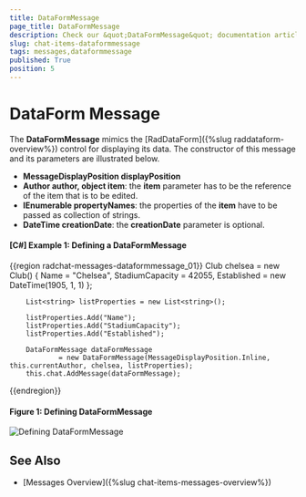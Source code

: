 ```yaml
---
title: DataFormMessage
page_title: DataFormMessage
description: Check our &quot;DataFormMessage&quot; documentation article for the RadChat WPF control.
slug: chat-items-dataformmessage
tags: messages,dataformmessage
published: True
position: 5
---
```


# DataForm Message

The __DataFormMessage__ mimics the [RadDataForm]({%slug raddataform-overview%}) control for displaying its data. The constructor of this message and its parameters are illustrated below.

* __MessageDisplayPosition displayPosition__ 
* __Author author, object item__: the __item__ parameter has to be the reference of the item that is to be  edited.
* __IEnumerable<string> propertyNames__: the properties of the __item__ have to be passed as collection of strings.  
* __DateTime creationDate__: the __creationDate__ parameter is optional.

#### __[C#] Example 1: Defining a DataFormMessage__ 
{{region radchat-messages-dataformmessage_01}}
	    Club chelsea = new Club()
            {
                Name = "Chelsea",
                StadiumCapacity = 42055,
                Established = new DateTime(1905, 1, 1)
            };

        List<string> listProperties = new List<string>();

        listProperties.Add("Name");
        listProperties.Add("StadiumCapacity");
        listProperties.Add("Established");

        DataFormMessage dataFormMessage 
				= new DataFormMessage(MessageDisplayPosition.Inline, this.currentAuthor, chelsea, listProperties);
 	    this.chat.AddMessage(dataFormMessage);
{{endregion}}

#### __Figure 1: Defining DataFormMessage__
![Defining DataFormMessage](images/RadChat_Messages_DataForm_01.png)

## See Also

* [Messages Overview]({%slug chat-items-messages-overview%})